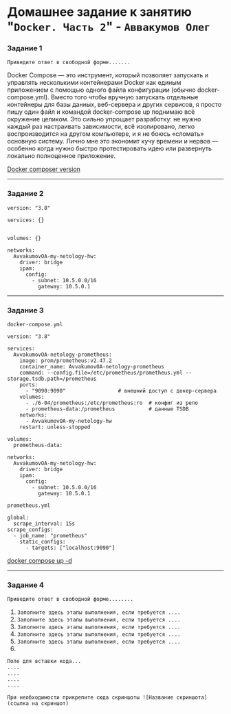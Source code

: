 # Домашнее задание к занятию "`Docker. Часть 2`" - `Аввакумов Олег`



### Задание 1

`Приведите ответ в свободной форме.......`

Docker Compose — это инструмент, который позволяет запускать и управлять несколькими контейнерами Docker как единым приложением с помощью одного файла конфигурации (обычно docker-compose.yml). Вместо того чтобы вручную запускать отдельные контейнеры для базы данных, веб-сервера и других сервисов, я просто пишу один файл и командой docker-compose up поднимаю всё окружение целиком. Это сильно упрощает разработку: не нужно каждый раз настраивать зависимости, всё изолировано, легко воспроизводится на другом компьютере, и я не боюсь «сломать» основную систему. Лично мне это экономит кучу времени и нервов — особенно когда нужно быстро протестировать идею или развернуть локально полноценное приложение.

[Docker composer version](https://drive.google.com/file/d/1135_GARokWQhPNQUcU0Of0sdv671ygkN/view?usp=sharing)


---

### Задание 2

```
version: "3.8"

services: {}
  
  
volumes: {}

networks:
  AvvakumovOA-my-netology-hw:
    driver: bridge
    ipam:
      config:
        - subnet: 10.5.0.0/16
          gateway: 10.5.0.1
```


---

### Задание 3

`docker-compose.yml`
```
version: "3.8"

services:
  AvvakumovOA-netology-prometheus:
    image: prom/prometheus:v2.47.2
    container_name: AvvakumovOA-netology-prometheus
    command: --config.file=/etc/prometheus/prometheus.yml --storage.tsdb.path=/prometheus
    ports:
      - "9090:9090"                 # внешний доступ с докер-сервера
    volumes:
      - ./6-04/prometheus:/etc/prometheus:ro  # конфиг из репо
      - prometheus-data:/prometheus           # данные TSDB
    networks:
      - AvvakumovOA-my-netology-hw
    restart: unless-stopped

volumes:
  prometheus-data:

networks:
  AvvakumovOA-my-netology-hw:
    driver: bridge
    ipam:
      config:
        - subnet: 10.5.0.0/16
          gateway: 10.5.0.1
```

`prometheus.yml`
```
global:
  scrape_interval: 15s
scrape_configs:
  - job_name: "prometheus"
    static_configs:
      - targets: ["localhost:9090"]
```

[docker compose up -d](https://drive.google.com/file/d/1135_GARokWQhPNQUcU0Of0sdv671ygkN/view?usp=sharing)

---

### Задание 4

`Приведите ответ в свободной форме........`

1. `Заполните здесь этапы выполнения, если требуется ....`
2. `Заполните здесь этапы выполнения, если требуется ....`
3. `Заполните здесь этапы выполнения, если требуется ....`
4. `Заполните здесь этапы выполнения, если требуется ....`
5. `Заполните здесь этапы выполнения, если требуется ....`
6. 

```
Поле для вставки кода...
....
....
....
....
```

`При необходимости прикрепитe сюда скриншоты
![Название скриншота](ссылка на скриншот)`
